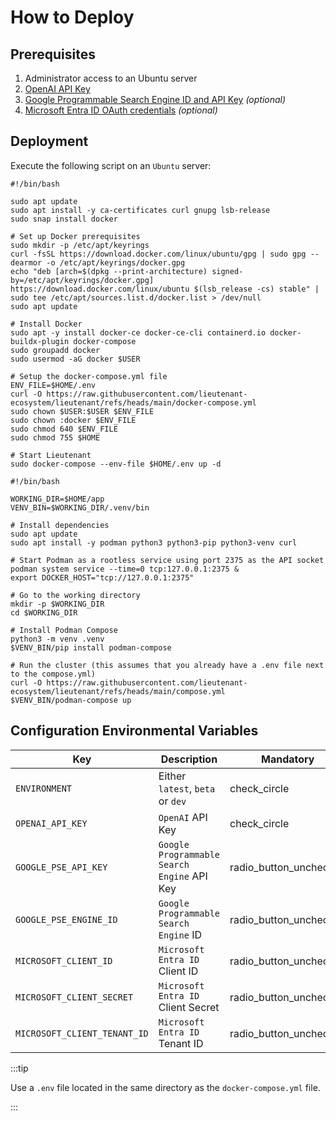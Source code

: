 # How to Deploy

## Prerequisites

1. Administrator access to an Ubuntu server
2. [OpenAI API Key](https://platform.openai.com/)
3. [Google Programmable Search Engine ID and API Key](https://developers.google.com/custom-search/v1/introduction#identify_your_application_to_google_with_api_key)
   _(optional)_
4. [Microsoft Entra ID OAuth credentials](https://learn.microsoft.com/en-us/power-apps/developer/data-platform/walkthrough-register-app-azure-active-directory#create-the-app-registration)
   _(optional)_

## Deployment

Execute the following script on an `Ubuntu` server:

```shell
#!/bin/bash

sudo apt update
sudo apt install -y ca-certificates curl gnupg lsb-release
sudo snap install docker

# Set up Docker prerequisites
sudo mkdir -p /etc/apt/keyrings
curl -fsSL https://download.docker.com/linux/ubuntu/gpg | sudo gpg --dearmor -o /etc/apt/keyrings/docker.gpg
echo "deb [arch=$(dpkg --print-architecture) signed-by=/etc/apt/keyrings/docker.gpg] https://download.docker.com/linux/ubuntu $(lsb_release -cs) stable" | sudo tee /etc/apt/sources.list.d/docker.list > /dev/null
sudo apt update

# Install Docker
sudo apt -y install docker-ce docker-ce-cli containerd.io docker-buildx-plugin docker-compose
sudo groupadd docker
sudo usermod -aG docker $USER

# Setup the docker-compose.yml file
ENV_FILE=$HOME/.env
curl -O https://raw.githubusercontent.com/lieutenant-ecosystem/lieutenant/refs/heads/main/docker-compose.yml
sudo chown $USER:$USER $ENV_FILE
sudo chown :docker $ENV_FILE
sudo chmod 640 $ENV_FILE
sudo chmod 755 $HOME

# Start Lieutenant
sudo docker-compose --env-file $HOME/.env up -d
```

```shell
#!/bin/bash

WORKING_DIR=$HOME/app
VENV_BIN=$WORKING_DIR/.venv/bin

# Install dependencies
sudo apt update
sudo apt install -y podman python3 python3-pip python3-venv curl

# Start Podman as a rootless service using port 2375 as the API socket
podman system service --time=0 tcp:127.0.0.1:2375 &
export DOCKER_HOST="tcp://127.0.0.1:2375"

# Go to the working directory
mkdir -p $WORKING_DIR
cd $WORKING_DIR

# Install Podman Compose
python3 -m venv .venv
$VENV_BIN/pip install podman-compose

# Run the cluster (this assumes that you already have a .env file next to the compose.yml)
curl -O https://raw.githubusercontent.com/lieutenant-ecosystem/lieutenant/refs/heads/main/compose.yml
$VENV_BIN/podman-compose up
```

## Configuration Environmental Variables

| Key                          | Description                                 | Mandatory                                                             |
|------------------------------|---------------------------------------------|-----------------------------------------------------------------------|
| `ENVIRONMENT`                | Either `latest`, `beta` or `dev`            | <span class="material-symbols-outlined">check_circle</span>           |
| `OPENAI_API_KEY`             | `OpenAI` API Key                            | <span class="material-symbols-outlined">check_circle</span>           |
| `GOOGLE_PSE_API_KEY`         | `Google Programmable Search Engine` API Key | <span class="material-symbols-outlined">radio_button_unchecked</span> |
| `GOOGLE_PSE_ENGINE_ID`       | `Google Programmable Search Engine` ID      | <span class="material-symbols-outlined">radio_button_unchecked</span> |
| `MICROSOFT_CLIENT_ID`        | `Microsoft Entra ID` Client ID              | <span class="material-symbols-outlined">radio_button_unchecked</span> |
| `MICROSOFT_CLIENT_SECRET`    | `Microsoft Entra ID` Client Secret          | <span class="material-symbols-outlined">radio_button_unchecked</span> |
| `MICROSOFT_CLIENT_TENANT_ID` | `Microsoft Entra ID` Tenant ID              | <span class="material-symbols-outlined">radio_button_unchecked</span> |

:::tip

Use a `.env` file located in the same directory as the `docker-compose.yml` file.

:::

<link rel="stylesheet" href="https://fonts.googleapis.com/css2?family=Material+Symbols+Outlined:opsz,wght,FILL,GRAD@20,300,0,0" />